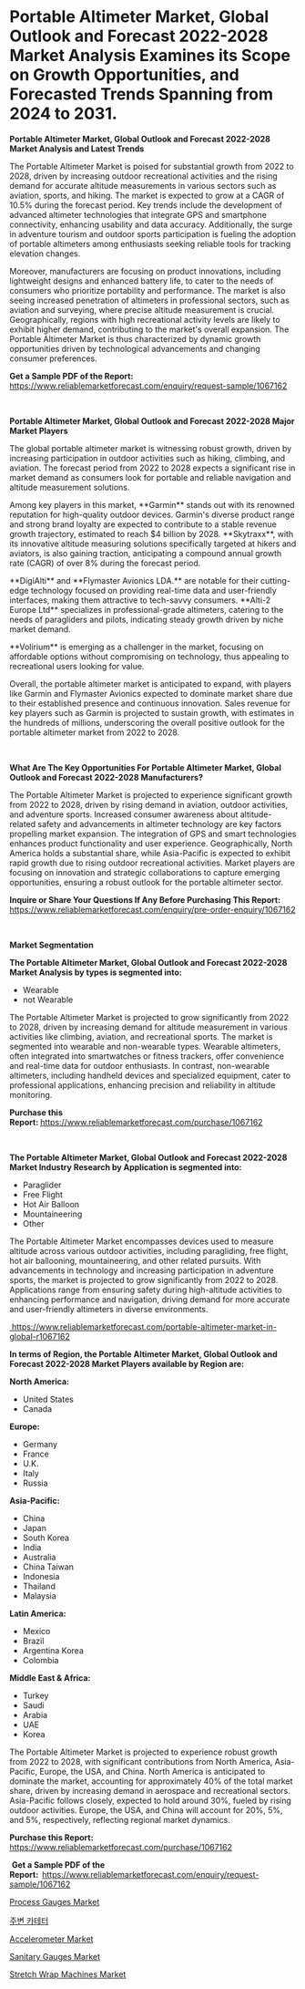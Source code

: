 <p><h1>Portable Altimeter Market, Global Outlook and Forecast 2022-2028 Market Analysis Examines its Scope on Growth Opportunities, and Forecasted Trends Spanning from 2024 to 2031.</h1></p><p><strong>Portable Altimeter Market, Global Outlook and Forecast 2022-2028 Market Analysis and Latest Trends</strong></p>
<p><p>The Portable Altimeter Market is poised for substantial growth from 2022 to 2028, driven by increasing outdoor recreational activities and the rising demand for accurate altitude measurements in various sectors such as aviation, sports, and hiking. The market is expected to grow at a CAGR of 10.5% during the forecast period. Key trends include the development of advanced altimeter technologies that integrate GPS and smartphone connectivity, enhancing usability and data accuracy. Additionally, the surge in adventure tourism and outdoor sports participation is fueling the adoption of portable altimeters among enthusiasts seeking reliable tools for tracking elevation changes. </p><p>Moreover, manufacturers are focusing on product innovations, including lightweight designs and enhanced battery life, to cater to the needs of consumers who prioritize portability and performance. The market is also seeing increased penetration of altimeters in professional sectors, such as aviation and surveying, where precise altitude measurement is crucial. Geographically, regions with high recreational activity levels are likely to exhibit higher demand, contributing to the market's overall expansion. The Portable Altimeter Market is thus characterized by dynamic growth opportunities driven by technological advancements and changing consumer preferences.</p></p>
<p><strong>Get a Sample PDF of the Report:&nbsp;</strong> <a href="https://www.reliablemarketforecast.com/enquiry/request-sample/1067162?utm_campaign=1080&utm_medium=2&utm_source=Github&utm_content=ia&utm_term=17112024&utm_id=portable-altimeter-market-global-outlook-and-forecast-2022-2028">https://www.reliablemarketforecast.com/enquiry/request-sample/1067162</a></p>
<p>&nbsp;</p>
<p><strong>Portable Altimeter Market, Global Outlook and Forecast 2022-2028 Major Market Players</strong></p>
<p><p>The global portable altimeter market is witnessing robust growth, driven by increasing participation in outdoor activities such as hiking, climbing, and aviation. The forecast period from 2022 to 2028 expects a significant rise in market demand as consumers look for portable and reliable navigation and altitude measurement solutions.</p><p>Among key players in this market, **Garmin** stands out with its renowned reputation for high-quality outdoor devices. Garmin's diverse product range and strong brand loyalty are expected to contribute to a stable revenue growth trajectory, estimated to reach $4 billion by 2028. **Skytraxx**, with its innovative altitude measuring solutions specifically targeted at hikers and aviators, is also gaining traction, anticipating a compound annual growth rate (CAGR) of over 8% during the forecast period.</p><p>**DigiAlti** and **Flymaster Avionics LDA.** are notable for their cutting-edge technology focused on providing real-time data and user-friendly interfaces, making them attractive to tech-savvy consumers. **Alti-2 Europe Ltd** specializes in professional-grade altimeters, catering to the needs of paragliders and pilots, indicating steady growth driven by niche market demand.</p><p>**Volirium** is emerging as a challenger in the market, focusing on affordable options without compromising on technology, thus appealing to recreational users looking for value.</p><p>Overall, the portable altimeter market is anticipated to expand, with players like Garmin and Flymaster Avionics expected to dominate market share due to their established presence and continuous innovation. Sales revenue for key players such as Garmin is projected to sustain growth, with estimates in the hundreds of millions, underscoring the overall positive outlook for the portable altimeter market from 2022 to 2028.</p></p>
<p>&nbsp;</p>
<p><strong>What Are The Key Opportunities For Portable Altimeter Market, Global Outlook and Forecast 2022-2028 Manufacturers?</strong></p>
<p><p>The Portable Altimeter Market is projected to experience significant growth from 2022 to 2028, driven by rising demand in aviation, outdoor activities, and adventure sports. Increased consumer awareness about altitude-related safety and advancements in altimeter technology are key factors propelling market expansion. The integration of GPS and smart technologies enhances product functionality and user experience. Geographically, North America holds a substantial share, while Asia-Pacific is expected to exhibit rapid growth due to rising outdoor recreational activities. Market players are focusing on innovation and strategic collaborations to capture emerging opportunities, ensuring a robust outlook for the portable altimeter sector.</p></p>
<p><strong>Inquire or Share Your Questions If Any Before Purchasing This Report:</strong> <a href="https://www.reliablemarketforecast.com/enquiry/pre-order-enquiry/1067162?utm_campaign=1080&utm_medium=2&utm_source=Github&utm_content=ia&utm_term=17112024&utm_id=portable-altimeter-market-global-outlook-and-forecast-2022-2028">https://www.reliablemarketforecast.com/enquiry/pre-order-enquiry/1067162</a></p>
<p>&nbsp;</p>
<p><strong>Market Segmentation</strong></p>
<p><strong>The Portable Altimeter Market, Global Outlook and Forecast 2022-2028 Market Analysis by types is segmented into:</strong></p>
<p><ul><li>Wearable</li><li>not Wearable</li></ul></p>
<p><p>The Portable Altimeter Market is projected to grow significantly from 2022 to 2028, driven by increasing demand for altitude measurement in various activities like climbing, aviation, and recreational sports. The market is segmented into wearable and non-wearable types. Wearable altimeters, often integrated into smartwatches or fitness trackers, offer convenience and real-time data for outdoor enthusiasts. In contrast, non-wearable altimeters, including handheld devices and specialized equipment, cater to professional applications, enhancing precision and reliability in altitude monitoring.</p></p>
<p><strong>Purchase this Report:&nbsp;</strong><a href="https://www.reliablemarketforecast.com/purchase/1067162?utm_campaign=1080&utm_medium=2&utm_source=Github&utm_content=ia&utm_term=17112024&utm_id=portable-altimeter-market-global-outlook-and-forecast-2022-2028">https://www.reliablemarketforecast.com/purchase/1067162</a></p>
<p>&nbsp;</p>
<p><strong>The Portable Altimeter Market, Global Outlook and Forecast 2022-2028 Market Industry Research by Application is segmented into:</strong></p>
<p><ul><li>Paraglider</li><li>Free Flight</li><li>Hot Air Balloon</li><li>Mountaineering</li><li>Other</li></ul></p>
<p><p>The Portable Altimeter Market encompasses devices used to measure altitude across various outdoor activities, including paragliding, free flight, hot air ballooning, mountaineering, and other related pursuits. With advancements in technology and increasing participation in adventure sports, the market is projected to grow significantly from 2022 to 2028. Applications range from ensuring safety during high-altitude activities to enhancing performance and navigation, driving demand for more accurate and user-friendly altimeters in diverse environments.</p></p>
<p><a href="https://www.reliablemarketforecast.com/portable-altimeter-market-in-global-r1067162?utm_campaign=1080&utm_medium=2&utm_source=Github&utm_content=ia&utm_term=17112024&utm_id=portable-altimeter-market-global-outlook-and-forecast-2022-2028">&nbsp;https://www.reliablemarketforecast.com/portable-altimeter-market-in-global-r1067162</a></p>
<p><strong>In terms of Region, the Portable Altimeter Market, Global Outlook and Forecast 2022-2028 Market Players available by Region are:</strong></p>
<p>
    <p> <strong> North America: </strong>
        <ul>
            <li>United States</li>
            <li>Canada</li>
        </ul>
        </p> 
    <p> <strong> Europe: </strong>
        <ul>
            <li>Germany</li>
            <li>France</li>
            <li>U.K.</li>
            <li>Italy</li>
            <li>Russia</li>
        </ul>
        </p> 
    <p> <strong> Asia-Pacific: </strong>
        <ul>
            <li>China</li>
            <li>Japan</li>
            <li>South Korea</li>
            <li>India</li>
            <li>Australia</li>
            <li>China Taiwan</li>
            <li>Indonesia</li>
            <li>Thailand</li>
            <li>Malaysia</li>
        </ul>
        </p> 
    <p> <strong> Latin America: </strong>
        <ul>
            <li>Mexico</li>
            <li>Brazil</li>
            <li>Argentina Korea</li>
            <li>Colombia</li>
        </ul>
        </p> 
    <p> <strong> Middle East & Africa: </strong>
        <ul>
            <li>Turkey</li>
            <li>Saudi</li>
            <li>Arabia</li>
            <li>UAE</li>
            <li>Korea</li>
        </ul>
    </p>
    </p>
<p><p>The Portable Altimeter Market is projected to experience robust growth from 2022 to 2028, with significant contributions from North America, Asia-Pacific, Europe, the USA, and China. North America is anticipated to dominate the market, accounting for approximately 40% of the total market share, driven by increasing demand in aerospace and recreational sectors. Asia-Pacific follows closely, expected to hold around 30%, fueled by rising outdoor activities. Europe, the USA, and China will account for 20%, 5%, and 5%, respectively, reflecting regional market dynamics.</p></p>
<p><strong>Purchase this Report: </strong><a href="https://www.reliablemarketforecast.com/purchase/1067162?utm_campaign=1080&utm_medium=2&utm_source=Github&utm_content=ia&utm_term=17112024&utm_id=portable-altimeter-market-global-outlook-and-forecast-2022-2028">https://www.reliablemarketforecast.com/purchase/1067162</a></p>
<p>&nbsp;<strong>Get a Sample PDF of the Report:&nbsp;&nbsp;</strong><a href="https://www.reliablemarketforecast.com/enquiry/request-sample/1067162?utm_campaign=1080&utm_medium=2&utm_source=Github&utm_content=ia&utm_term=17112024&utm_id=portable-altimeter-market-global-outlook-and-forecast-2022-2028">https://www.reliablemarketforecast.com/enquiry/request-sample/1067162</a></p>
<p><strong></strong></p>
<p><p><a href="https://issuu.com/reportprime-2/docs/process-gauges-market-size-2030.ppt_968853fd53a21a?utm_campaign=1080&utm_medium=2&utm_source=Github&utm_content=ia&utm_term=17112024&utm_id=portable-altimeter-market-global-outlook-and-forecast-2022-2028">Process Gauges Market</a></p><p><a href="https://github.com/sougarounis/Market-Research-Report-List-6/blob/main/887368824579.md?utm_campaign=1080&utm_medium=2&utm_source=Github&utm_content=ia&utm_term=17112024&utm_id=portable-altimeter-market-global-outlook-and-forecast-2022-2028">주변 카테터</a></p><p><a href="https://www.linkedin.com/pulse/accelerometer-market2024-2031-industry-insights-investment-rxrke?utm_campaign=1080&utm_medium=2&utm_source=Github&utm_content=ia&utm_term=17112024&utm_id=portable-altimeter-market-global-outlook-and-forecast-2022-2028">Accelerometer Market</a></p><p><a href="https://issuu.com/reportprime-2/docs/sanitary-gauges-market-size-2030.pp_ab9022b064f88a?utm_campaign=1080&utm_medium=2&utm_source=Github&utm_content=ia&utm_term=17112024&utm_id=portable-altimeter-market-global-outlook-and-forecast-2022-2028">Sanitary Gauges Market</a></p><p><a href="https://www.linkedin.com/pulse/global-perspectives-stretch-wrap-machines-market-trends-yivde?utm_campaign=1080&utm_medium=2&utm_source=Github&utm_content=ia&utm_term=17112024&utm_id=portable-altimeter-market-global-outlook-and-forecast-2022-2028">Stretch Wrap Machines Market</a></p></p>